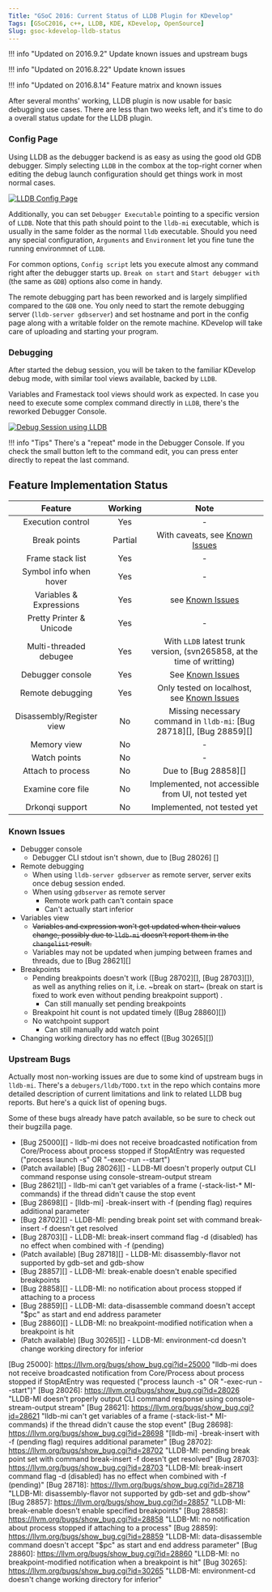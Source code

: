```yaml
---
Title: "GSoC 2016: Current Status of LLDB Plugin for KDevelop"
Tags: [GSoC2016, c++, LLDB, KDE, KDevelop, OpenSource]
Slug: gsoc-kdevelop-lldb-status
---
```

!!! info "Updated on 2016.9.2"
    Update known issues and upstream bugs

!!! info "Updated on 2016.8.22"
    Update known issues
    
!!! info "Updated on 2016.8.14"
    Feature matrix and known issues
    

After several months' working, LLDB plugin is now usable for basic debugging use cases. There are less than two weeks left, and it's time to do a overall status update for the LLDB plugin.

### Config Page

Using LLDB as the debugger backend is as easy as using the good old GDB debugger. Simply selecting `LLDB` in the combox at the top-right corner when editing the debug launch configuration should get things work in most normal cases.

[![LLDB Config Page]({filename}/assets/img/gsoc-kdevelop-lldb-status-lldbconfigpage.png)]({filename}/assets/img/gsoc-kdevelop-lldb-status-lldbconfigpage.png)

Additionally, you can set `Debugger Executable` pointing to a specific version of `LLDB`. Note that this path should point to the `lldb-mi` executable, which is usually in the same folder as the normal `lldb` executable. Should you need any special configuration, `Arguments` and `Environment` let you fine tune the running environmnet of `LLDB`.

For common options, `Config script` lets you execute almost any command right after the debugger starts up. `Break on start` and `Start debugger with` (the same as `GDB`) options also come in handy.

The remote debugging part has been reworked and is largely simplified compared to the `GDB` one. You only need to start the remote debugging server (`lldb-server gdbserver`) and set hostname and port in the config page along with a writable folder on the remote machine. KDevelop will take care of uploading and starting your program.

### Debugging

After started the debug session, you will be taken to the familiar KDevelop debug mode, with similar tool views available, backed by `LLDB`.

Variables and Framestack tool views should work as expected. In case you need to execute some complex command directly in `LLDB`, there's the reworked Debugger Console.

[![Debug Session using LLDB]({filename}/assets/img/gsoc-kdevelop-lldb-status-debugging.png)]({filename}/assets/img/gsoc-kdevelop-lldb-status-debugging.png)

!!! info "Tips"
    There's a "repeat" mode in the Debugger Console. If you check the small button left to the command edit, you can press enter directly to repeat the last command.

## Feature Implementation Status

| Feature | Working | Note |
|:-------:|:------:|:----:|
| Execution control | Yes | - |
| Break points | Partial | With caveats, see [Known Issues](#known-issues) |
| Frame stack list | Yes | - |
| Symbol info when hover | Yes | - |
| Variables & Expressions | Yes | see [Known Issues](#known-issues) |
| Pretty Printer & Unicode | Yes | - |
| Multi-threaded debugee | Yes | With `LLDB` latest trunk version, (svn265858, at the time of writting) |
| Debugger console | Yes | See [Known Issues](#known-issues) |
| Remote debugging | Yes | Only tested on localhost, see [Known Issues](#known-issues) |
| Disassembly/Register view | No | Missing necessary command in `lldb-mi`: [Bug 28718][], [Bug 28859][] |
| Memory view | No | - |
| Watch points | No | - |
| Attach to process | No | Due to [Bug 28858][] |
| Examine core file | No | Implemented, not accessible from UI, not tested yet |
| Drkonqi support | No | Implemented, not tested yet|

### Known Issues
- Debugger console
    + Debugger CLI stdout isn't shown, due to [Bug 28026] []
- Remote debugging
    + When using `lldb-server gdbserver` as remote server, server exits once debug session ended.
    + When using `gdbserver` as remote server
        - Remote work path can't contain space
        - Can't actually start inferior
- Variables view
    + ~~Variables and expression won't get updated when their values change, possibly due to `lldb-mi` doesn't report them in the `changelist` result.~~
    + Variables may not be updated when jumping between frames and threads, due to [Bug 28621][]
- Breakpoints
    + Pending breakpoints doesn't work ([Bug 28702][], [Bug 28703][]), as well as anything relies on it, i.e. ~break on start~ (break on start is fixed to work even without pending breakpoint support) .
        - Can still manually set pending breakpoints
    + Breakpoint hit count is not updated timely ([Bug 28860][])
    + No watchpoint support
        - Can still manually add watch point
- Changing working directory has no effect ([Bug 30265][])

### Upstream Bugs
Actually most non-working issues are due to some kind of upstream bugs in `lldb-mi`. There's a `debugers/lldb/TODO.txt` in the repo which contains more detailed description of current limitations and link to related LLDB bug reports. But here's a quick list of opening bugs.

Some of these bugs already have patch available, so be sure to check out their bugzilla page.

- [Bug 25000][] - lldb-mi does not receive broadcasted notification from Core/Process about process stopped if StopAtEntry was requested ("process launch -s" OR "-exec-run --start")
- (Patch available) [Bug 28026][] - LLDB-MI doesn't properly output CLI command response using console-stream-output stream
- [Bug 28621][] - lldb-mi can't get variables of a frame (-stack-list-* MI-commands) if the thread didn't cause the stop event
- [Bug 28698][] - [lldb-mi] -break-insert with -f (pending flag) requires additional parameter
- [Bug 28702][] - LLDB-MI: pending break point set with command break-insert -f doesn't get resolved
- [Bug 28703][] - LLDB-MI: break-insert command flag -d (disabled) has no effect when combined with -f (pending)
- (Patch available) [Bug 28718][] - LLDB-MI: disassembly-flavor not supported by gdb-set and gdb-show
- [Bug 28857][] - LLDB-MI: break-enable doesn't enable specified breakpoints
- [Bug 28858][] - LLDB-MI: no notification about process stopped if attaching to a process
- [Bug 28859][] - LLDB-MI: data-disassemble command doesn't accept "$pc" as start and end address parameter
- [Bug 28860][] - LLDB-MI: no breakpoint-modified notification when a breakpoint is hit
- (Patch available) [Bug 30265][] -  LLDB-MI: environment-cd doesn't change working directory for inferior

[Bug 25000]: https://llvm.org/bugs/show_bug.cgi?id=25000 "lldb-mi does not receive broadcasted notification from Core/Process about process stopped if StopAtEntry was requested ("process launch -s" OR "-exec-run --start")"
[Bug 28026]: https://llvm.org/bugs/show_bug.cgi?id=28026 "LLDB-MI doesn't properly output CLI command response using console-stream-output stream"
[Bug 28621]: https://llvm.org/bugs/show_bug.cgi?id=28621 "lldb-mi can't get variables of a frame (-stack-list-* MI-commands) if the thread didn't cause the stop event"
[Bug 28698]: https://llvm.org/bugs/show_bug.cgi?id=28698 "[lldb-mi] -break-insert with -f (pending flag) requires additional parameter"
[Bug 28702]: https://llvm.org/bugs/show_bug.cgi?id=28702 "LLDB-MI: pending break point set with command break-insert -f doesn't get resolved"
[Bug 28703]: https://llvm.org/bugs/show_bug.cgi?id=28703 "LLDB-MI: break-insert command flag -d (disabled) has no effect when combined with -f (pending)"
[Bug 28718]: https://llvm.org/bugs/show_bug.cgi?id=28718 "LLDB-MI: disassembly-flavor not supported by gdb-set and gdb-show"
[Bug 28857]: https://llvm.org/bugs/show_bug.cgi?id=28857 "LLDB-MI: break-enable doesn't enable specified breakpoints"
[Bug 28858]: https://llvm.org/bugs/show_bug.cgi?id=28858 "LLDB-MI: no notification about process stopped if attaching to a process"
[Bug 28859]: https://llvm.org/bugs/show_bug.cgi?id=28859 "LLDB-MI: data-disassemble command doesn't accept "$pc" as start and end address parameter"
[Bug 28860]: https://llvm.org/bugs/show_bug.cgi?id=28860 "LLDB-MI: no breakpoint-modified notification when a breakpoint is hit"
[Bug 30265]: https://llvm.org/bugs/show_bug.cgi?id=30265 "LLDB-MI: environment-cd doesn't change working directory for inferior"
